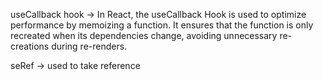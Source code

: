 useCallback hook -> In React, the useCallback Hook is used to optimize performance by memoizing a function. It ensures that the function is only recreated when its dependencies change, avoiding unnecessary re-creations during re-renders.

seRef -> used to take reference